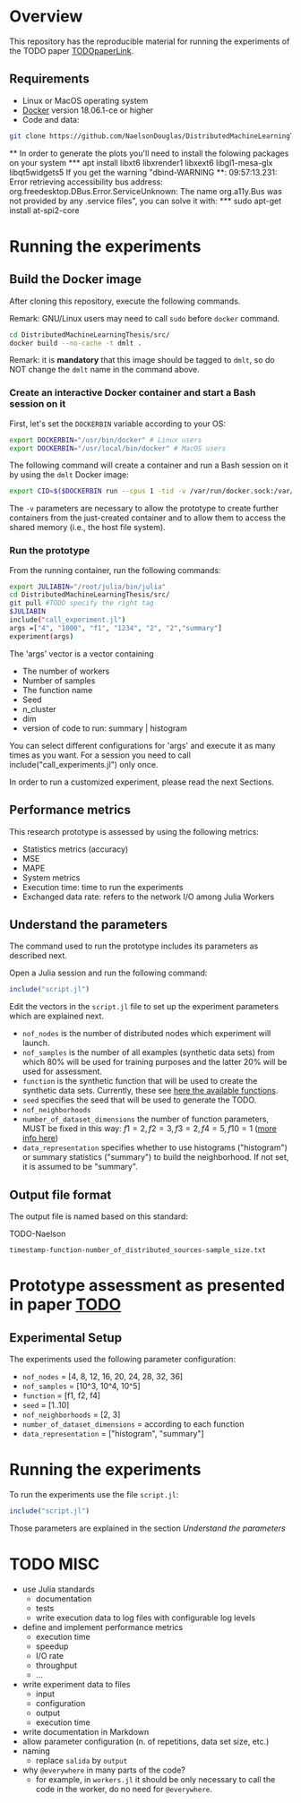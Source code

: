 # Overview

This repository has the reproducible material for running the experiments of the TODO paper [TODOpaperLink]().


## Requirements 
* Linux or MacOS operating system
* [Docker](https://www.docker.com/products/docker-desktop) version 18.06.1-ce or higher
* Code and data:

```bash
git clone https://github.com/NaelsonDouglas/DistributedMachineLearningThesis.git
```
** In order to generate the plots you'll need to install the folowing packages on your system
*** apt install libxt6 libxrender1 libxext6 libgl1-mesa-glx libqt5widgets5
If you get the warning "dbind-WARNING **: 09:57:13.231: Error retrieving accessibility bus address: org.freedesktop.DBus.Error.ServiceUnknown: The name org.a11y.Bus was not provided by any .service files", you can solve it with:
*** sudo apt-get install at-spi2-core


# Running the experiments

## Build the Docker image

After cloning this repository, execute the following commands.

Remark: GNU/Linux users may need to call `sudo` before `docker` command.

```bash
cd DistributedMachineLearningThesis/src/
docker build --no-cache -t dmlt .
```
Remark: it is **mandatory** that this image should be tagged to `dmlt`, so do NOT change the `dmlt` name in the command above.

### Create an interactive Docker container and start a Bash session on it

First, let's set the `DOCKERBIN` variable according to your OS:

```bash
export DOCKERBIN="/usr/bin/docker" # Linux users
export DOCKERBIN="/usr/local/bin/docker" # MacOS users
```

The following command will create a container and run a Bash session on it by using the `dmlt` Docker image:

```bash
export CID=$($DOCKERBIN run --cpus 1 -tid -v /var/run/docker.sock:/var/run/docker.sock -v $DOCKERBIN:/usr/bin/docker -v /tmp/results:/DistributedMachineLearningThesis/src/results dmlt) && $DOCKERBIN exec -ti $CID /bin/bash
```

The `-v` parameters are necessary to allow the prototype to create further containers from the just-created container and to allow them to access the shared memory (i.e., the host file system). 

### Run the prototype

From the running container, run the following commands:

```bash
export JULIABIN="/root/julia/bin/julia"
cd DistributedMachineLearningThesis/src/
git pull #TODO specify the right tag
$JULIABIN
include("call_experiment.jl")
args =["4", "1000", "f1", "1234", "2", "2","summary"]
experiment(args)
```

The 'args' vector is a vector containing
*  The number of workers
*  Number of samples
*  The function name
*  Seed
*  n_cluster
*  dim
*  version of code to run: summary | histogram

You can select different configurations for 'args' and execute it as many times as you want. For a session you need to call include("call_experiments.jl") only once.

In order to run a customized experiment, please read the next Sections.

## Performance metrics

This research prototype is assessed by using the following metrics:

* Statistics metrics (accuracy)
 * MSE
 * MAPE
* System metrics 
 * Execution time: time to run the experiments
 * Exchanged data rate: refers to the network I/O among Julia Workers



## Understand the parameters

The command used to run the prototype includes its parameters as described next.

Open a Julia session and run the following command:

```julia
include("script.jl")
```

Edit the vectors in the `script.jl` file to set up the experiment parameters which are explained next.

* `nof_nodes` is the number of distributed nodes which experiment will launch.
* `nof_samples` is the number of all examples (synthetic data sets) from which 80% will be used for training purposes and the latter 20% will be used for assessment.
* `function` is the synthetic function that will be used to create the synthetic data sets. Currently, these see [here the available functions](TODO).
* `seed` specifies the seed that will be used to generate the TODO.
* `nof_neighborhoods` 
* `number_of_dataset_dimensions` the number of function parameters, MUST be fixed in this way: $f1=2, f2=3, f3=2, f4=5, f10=1$ ([more info here](TODOdatasets.jl))
* `data_representation` specifies whether to use histograms ("histogram") or summary statistics ("summary") to build the neighborhood. If not set, it is assumed to be "summary".

## Output file format

The output file is named based on this standard:

TODO-Naelson 

`timestamp-function-number_of_distributed_sources-sample_size.txt`



# Prototype assessment as presented in paper [TODO]()

## Experimental Setup

The experiments used the following parameter configuration:

* `nof_nodes` = [4, 8, 12, 16, 20, 24, 28, 32, 36]
* `nof_samples` = [10^3, 10^4, 10^5]  
* `function` = [f1, f2, f4]
* `seed` = [1..10]
* `nof_neighborhoods` = [2, 3]
* `number_of_dataset_dimensions` = according to each function 
* `data_representation` = ["histogram", "summary"]


# Running the experiments

To run the experiments use the file `script.jl`:

```julia
include("script.jl")
```

Those parameters are explained in the section *Understand the parameters* 

# TODO MISC

* use Julia standards
  * documentation
  * tests
  * write execution data to log files with configurable log levels
* define and implement performance metrics
  * execution time
  * speedup
  * I/O rate
  * throughput
  * ...
* write experiment data to files
  * input
  * configuration
  * output
  * execution time
* write documentation in Markdown
* allow parameter configuration (n. of repetitions, data set size, etc.)
* naming
  * replace `salida` by `output`
* why `@everywhere` in many parts of the code?
  * for example, in `workers.jl` it should be only necessary to call the code in the worker, do no need for `@everywhere`.
